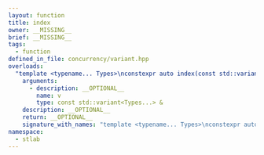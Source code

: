 ```yaml
---
layout: function
title: index
owner: __MISSING__
brief: __MISSING__
tags:
  - function
defined_in_file: concurrency/variant.hpp
overloads:
  "template <typename... Types>\nconstexpr auto index(const std::variant<Types...> &)":
    arguments:
      - description: __OPTIONAL__
        name: v
        type: const std::variant<Types...> &
    description: __OPTIONAL__
    return: __OPTIONAL__
    signature_with_names: "template <typename... Types>\nconstexpr auto index(const std::variant<Types...> & v)"
namespace:
  - stlab
---
```

